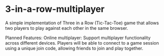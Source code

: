 # 3-in-a-row-multiplayer
A simple implementation of Three in a Row (Tic-Tac-Toe) game that allows two players to play against each other in the same browser. 

Planned Features:
Online multiplayer: Support multiplayer functionality across different devices. Players will be able to connect to a game session using a unique join code, allowing friends to join and play together.
